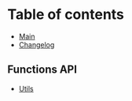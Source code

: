 # Table of contents

* [Main](README.md)
* [Changelog](changelog.md)

## Functions API

* [Utils](functions-api/utils.md)

